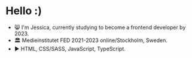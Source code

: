 # Hello :)

- 😸 I'm Jessica, currently studying to become a frontend developer by 2023.
- 🏛️ Medieinstitutet FED 2021-2023 online/Stockholm, Sweden.
- ▶️ HTML, CSS/SASS, JavaScript, TypeScript.

##


<!---
jsilf/jsilf is a ✨ special ✨ repository because its `README.md` (this file) appears on your GitHub profile.
You can click the Preview link to take a look at your changes.
--->
